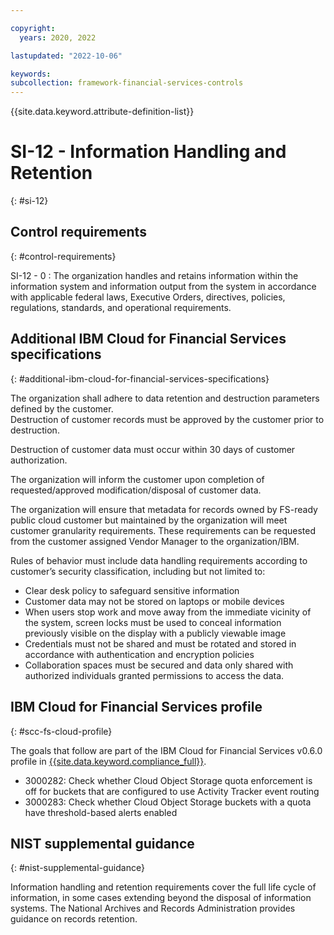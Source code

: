 ```yaml
---

copyright:
  years: 2020, 2022

lastupdated: "2022-10-06"

keywords: 
subcollection: framework-financial-services-controls
---
```


{{site.data.keyword.attribute-definition-list}}

               
# SI-12 - Information Handling and Retention
{: #si-12}

## Control requirements
{: #control-requirements}

SI-12 - 0
    : The organization handles and retains information within the information system and information output from the system in accordance with applicable federal laws, Executive Orders, directives, policies, regulations, standards, and operational requirements.

## Additional IBM Cloud for Financial Services specifications
{: #additional-ibm-cloud-for-financial-services-specifications}

The organization shall adhere to data retention and destruction parameters defined by the customer.  
Destruction of customer records must be approved by the customer prior to destruction.

Destruction of customer data must occur within 30 days of customer authorization.

The organization will inform the customer upon completion of requested/approved modification/disposal of customer data.

The organization will ensure that metadata for records owned by FS-ready public cloud customer but maintained by the organization will meet customer granularity requirements.   These requirements can be requested from the customer assigned Vendor Manager to the organization/IBM.

Rules of behavior must include data handling requirements according to customer’s security classification, including but not limited to:
- Clear desk policy to safeguard sensitive information
- Customer data may not be stored on laptops or mobile devices
- When users stop work and move away from the immediate vicinity of the system, screen locks must be used to conceal information previously visible on the display with a publicly viewable image
- Credentials must not be shared and must be rotated and stored in accordance with authentication and encryption policies
- Collaboration spaces must be secured and data only shared with authorized individuals granted permissions to access the data.

## IBM Cloud for Financial Services profile
{: #scc-fs-cloud-profile}

The goals that follow are part of the IBM Cloud for Financial Services v0.6.0 profile in [{{site.data.keyword.compliance_full}}](/docs/security-compliance?topic=security-compliance-getting-started).

- 3000282: Check whether Cloud Object Storage quota enforcement is off for buckets that are configured to use Activity Tracker event routing 
- 3000283: Check whether Cloud Object Storage buckets with a quota have threshold-based alerts enabled

## NIST supplemental guidance
{: #nist-supplemental-guidance}

Information handling and retention requirements cover the full life cycle of information, in some cases extending beyond the disposal of information systems. The National Archives and Records Administration provides guidance on records retention.





